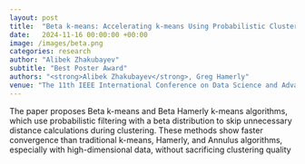 ```yaml
---
layout: post
title:  "Beta k-means: Accelerating k-means Using Probabilistic Cluster Filtering"
date:   2024-11-16 00:00:00 +00:00
image: /images/beta.png
categories: research
author: "Alibek Zhakubayev"
subtitle: "Best Poster Award"
authors: "<strong>Alibek Zhakubayev</strong>, Greg Hamerly"
venue: "The 11th IEEE International Conference on Data Science and Advanced Analytics (DSAA 2024)"
---
```

The paper proposes Beta k-means and Beta Hamerly k-means algorithms, which use probabilistic filtering with a beta distribution to skip unnecessary distance calculations during clustering. These methods show faster convergence than traditional k-means, Hamerly, and Annulus algorithms, especially with high-dimensional data, without sacrificing clustering quality
